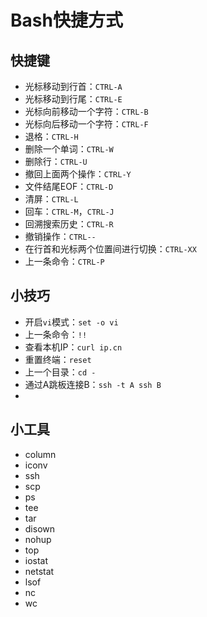 # Bash快捷方式

## 快捷键

- 光标移动到行首：`CTRL-A`
- 光标移动到行尾：`CTRL-E`
- 光标向前移动一个字符：`CTRL-B`
- 光标向后移动一个字符：`CTRL-F`
- 退格：`CTRL-H`
- 删除一个单词：`CTRL-W`
- 删除行：`CTRL-U`
- 撤回上面两个操作：`CTRL-Y`
- 文件结尾EOF：`CTRL-D`
- 清屏：`CTRL-L`
- 回车：`CTRL-M`，`CTRL-J`
- 回溯搜索历史：`CTRL-R`
- 撤销操作：`CTRL--`
- 在行首和光标两个位置间进行切换：`CTRL-XX`
- 上一条命令：`CTRL-P`

## 小技巧

- 开启`vi`模式：`set -o vi`
- 上一条命令：`!!`
- 查看本机IP：`curl ip.cn`
- 重置终端：`reset`
- 上一个目录：`cd -`
- 通过A跳板连接B：`ssh -t A ssh B`
- ​

## 小工具

- column
- iconv
- ssh
- scp
- ps
- tee
- tar
- disown
- nohup
- top
- iostat
- netstat
- lsof
- nc
- wc